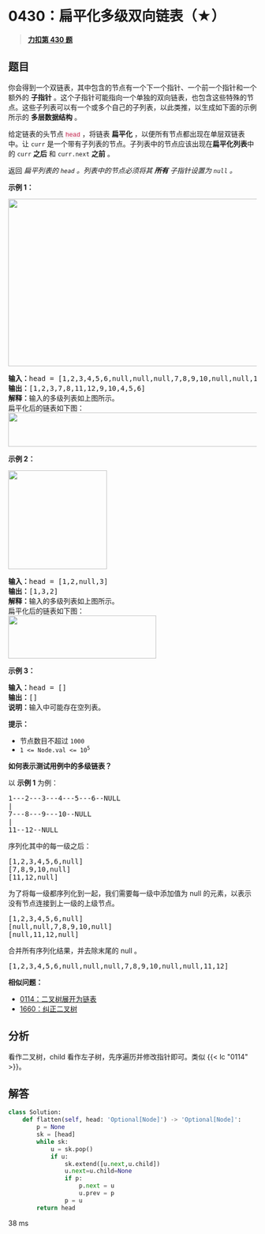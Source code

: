 # 0430：扁平化多级双向链表（★）


> <u>**[力扣第 430 题](https://leetcode.cn/problems/flatten-a-multilevel-doubly-linked-list/)**</u>

## 题目

<p>你会得到一个双链表，其中包含的节点有一个下一个指针、一个前一个指针和一个额外的 <strong>子指针</strong> 。这个子指针可能指向一个单独的双向链表，也包含这些特殊的节点。这些子列表可以有一个或多个自己的子列表，以此类推，以生成如下面的示例所示的 <strong>多层数据结构</strong> 。</p>

<p>给定链表的头节点 <font color="#c7254e"><font face="Menlo, Monaco, Consolas, Courier New, monospace"><span style="font-size:12.6px"><span style="background-color:#f9f2f4">head</span></span></font></font> ，将链表 <strong>扁平化</strong> ，以便所有节点都出现在单层双链表中。让 <code>curr</code> 是一个带有子列表的节点。子列表中的节点应该出现在<strong>扁平化列表</strong>中的 <code>curr</code> <strong>之后</strong> 和 <code>curr.next</code> <strong>之前</strong> 。</p>

<p>返回 <em>扁平列表的 <code>head</code> 。列表中的节点必须将其 <strong>所有</strong> 子指针设置为 <code>null</code> 。</em></p>



<p><strong>示例 1：</strong></p>

<p><img src="https://assets.leetcode.com/uploads/2021/11/09/flatten11.jpg" style="height:339px; width:700px" /></p>

<pre>
<strong>输入：</strong>head = [1,2,3,4,5,6,null,null,null,7,8,9,10,null,null,11,12]
<strong>输出：</strong>[1,2,3,7,8,11,12,9,10,4,5,6]
<strong>解释：</strong>输入的多级列表如上图所示。
扁平化后的链表如下图：
<img src="https://assets.leetcode.com/uploads/2021/11/09/flatten12.jpg" style="height:69px; width:1000px" />
</pre>

<p><strong>示例 2：</strong></p>

<p><img src="https://assets.leetcode.com/uploads/2021/11/09/flatten2.1jpg" style="height:200px; width:200px" /></p>

<pre>
<strong>输入：</strong>head = [1,2,null,3]
<strong>输出：</strong>[1,3,2]
<strong>解释：</strong>输入的多级列表如上图所示。
扁平化后的链表如下图：
<img src="https://assets.leetcode.com/uploads/2021/11/24/list.jpg" style="height:87px; width:300px" />
</pre>

<p><strong>示例 3：</strong></p>

<pre>
<strong>输入：</strong>head = []
<strong>输出：</strong>[]
<strong>说明：</strong>输入中可能存在空列表。
</pre>



<p><strong>提示：</strong></p>

<ul>
<li>节点数目不超过 <code>1000</code></li>
<li><code>1 &lt;= Node.val &lt;= 10<sup>5</sup></code></li>
</ul>



<p><strong>如何表示测试用例中的多级链表？</strong></p>

<p>以 <strong>示例 1</strong> 为例：</p>

<pre>
1---2---3---4---5---6--NULL
|
7---8---9---10--NULL
|
11--12--NULL</pre>

<p>序列化其中的每一级之后：</p>

<pre>
[1,2,3,4,5,6,null]
[7,8,9,10,null]
[11,12,null]
</pre>

<p>为了将每一级都序列化到一起，我们需要每一级中添加值为 null 的元素，以表示没有节点连接到上一级的上级节点。</p>

<pre>
[1,2,3,4,5,6,null]
[null,null,7,8,9,10,null]
[null,11,12,null]
</pre>

<p>合并所有序列化结果，并去除末尾的 null 。</p>

<pre>
[1,2,3,4,5,6,null,null,null,7,8,9,10,null,null,11,12]
</pre>

<ul>
</ul>


**相似问题：**
- [0114：二叉树展开为链表](/leetcode/0114)
- [1660：纠正二叉树](/leetcode/1660)


## 分析

看作二叉树，child 看作左子树，先序遍历并修改指针即可。类似 {{< lc "0114" >}}。

## 解答

```python
class Solution:
    def flatten(self, head: 'Optional[Node]') -> 'Optional[Node]':
        p = None
        sk = [head]
        while sk:
            u = sk.pop()
            if u:
                sk.extend([u.next,u.child])
                u.next=u.child=None
                if p:
                    p.next = u
                    u.prev = p
                p = u
        return head
```
38 ms

